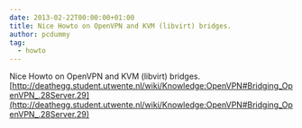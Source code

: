 ```yaml
---
date: 2013-02-22T00:00:00+01:00
title: Nice Howto on OpenVPN and KVM (libvirt) bridges.
author: pcdummy
tag:
  - howto
---
```

Nice Howto on OpenVPN and KVM (libvirt) bridges. [http://deathegg.student.utwente.nl/wiki/Knowledge:OpenVPN#Bridging_OpenVPN_.28Server.29](http://deathegg.student.utwente.nl/wiki/Knowledge:OpenVPN#Bridging_OpenVPN_.28Server.29)<!--more-->

